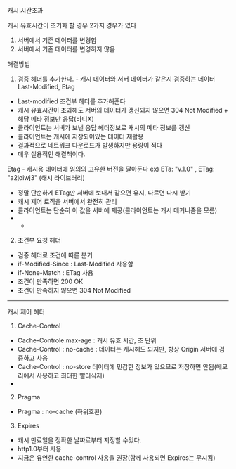 캐시 시간초과

캐시 유효시간이 초기화 할 경우 2가지 경우가 있다
1. 서버에서 기존 데이터를 변경함
2. 서버에서 기존 데이터를 변경하지 않음

해결방법 

1. 검증 헤더를 추가한다. - 캐시 데이터와 서버 데이터가 같은지 검증하는 데이터 Last-Modified, Etag
- Last-modified 조건부 헤더를 추가해준다
- 캐시 유효시간이 초과해도 서버의 데이터가 갱신되지 않으면 304 Not Modified + 해당 메타 정보만 응답(바디X)
- 클라이언트는 서버가 보낸 응답 헤더정보로 캐시의 메타 정보를 갱신
- 클라이언트는 캐시에 저장되어있는 데이터 재활용
- 결과적으로 네트워크 다운로드가 발생하지만 용량이 적다
- 매우 실용적인 해결책이다.

Etag - 캐시용 데이터에 임의의 고유한 버전을 달아둔다 ex) ETa: "v.1.0" , ETag: "a2joiwj3" (해시 라이브러리)
- 정말 단순하게 ETag만 서버에 보내서 같으면 유지, 다르면 다시 받기
- 캐시 제어 로직을 서버에서 완전히 관리
- 클라이언트는 단순히 이 값을 서버에 제공(클라이언트는 캐시 메커니즘을 모름)
- +

2. 조건부 요청 헤더
- 검증 헤더로 조건에 따른 분기
- if-Modified-Since : Last-Modified 사용함
- if-None-Match : ETag 사용
- 조건이 만족하면 200 OK
- 조건이 만족하지 않으면 304 Not Modified

--------------------------------------------------------------------------------------------------------------------------------
캐시 제어 헤더

1. Cache-Control
- Cache-Controle:max-age : 캐시 유효 시간, 초 단위
- Cache-Control : no-cache : 데이터는 캐시해도 되지만, 항상 Origin 서버에 검증하고 사용
- Cache-Control : no-store 데이터에 민감한 정보가 있으므로 저장하면 안됨(메모리에서 사용하고 최대한 빨리삭제)
- 
2. Pragma
- Pragma : no-cache (하위호환)
3. Expires
- 캐시 만료일을 정확한 날짜로부터 지정할 수있다.
- http1.0부터 사용
- 지금은 유연한 cache-control 사용을 권장(함께 사용되면 Expires는 무시됨)


